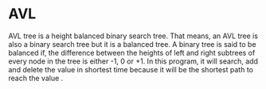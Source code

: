 # AVL
AVL tree is a height balanced binary search tree. That means, an AVL tree is also a binary search tree but it is a balanced tree. A binary tree is said to be balanced if, the difference between the heights of left and right subtrees of every node in the tree is either -1, 0 or +1.
In this program, it will search, add and delete the value in shortest time because it will be the shortest path to reach the value .
